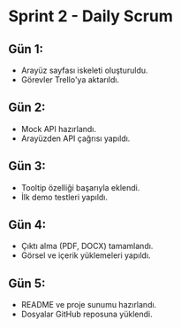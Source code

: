 #  Sprint 2 - Daily Scrum

## Gün 1:
- Arayüz sayfası iskeleti oluşturuldu.
- Görevler Trello'ya aktarıldı.

## Gün 2:
- Mock API hazırlandı.
- Arayüzden API çağrısı yapıldı.

## Gün 3:
- Tooltip özelliği başarıyla eklendi.
- İlk demo testleri yapıldı.

## Gün 4:
- Çıktı alma (PDF, DOCX) tamamlandı.
- Görsel ve içerik yüklemeleri yapıldı.

## Gün 5:
- README ve proje sunumu hazırlandı.
- Dosyalar GitHub reposuna yüklendi.
